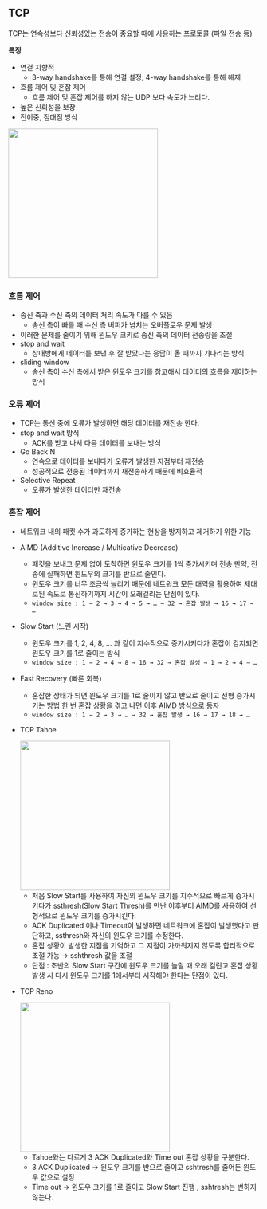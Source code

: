## TCP
TCP는 연속성보다 신뢰성있는 전송이 중요할 때에 사용하는 프로토콜 (파일 전송 등)

**특징**

- 연결 지향적
  - 3-way handshake를 통해 연결 설정, 4-way handshake를 통해 해제
- 흐름 제어 및 혼잡 제어
  - 흐름 제어 및 혼잡 제어를 하지 않는 UDP 보다 속도가 느리다.
- 높은 신뢰성을 보장
- 전이중, 점대점 방식

<img src="https://user-images.githubusercontent.com/72093196/225388042-c0d25a1b-572f-4c99-b916-217ed28a7bec.png" width=300>


### **흐름 제어**

- 송신 측과 수신 측의 데이터 처리 속도가 다를 수 있음
    - 송신 측이 빠를 때 수신 측 버퍼가 넘치는 오버플로우 문제 발생
- 이러한 문제를 줄이기 위해 윈도우 크키로 송신 측의 데이터 전송량을 조절
- stop and wait
    - 상대방에게 데이터를 보낸 후 잘 받았다는 응답이 올 때까지 기다리는 방식
- sliding window
    - 송신 측이 수신 측에서 받은 윈도우 크기를 참고해서 데이터의 흐름을 제어하는 방식

### 오류 제어

- TCP는 통신 중에 오류가 발생하면 해당 데이터를 재전송 한다.
- stop and wait 방식
    - ACK를 받고 나서 다음 데이터를 보내는 방식
- Go Back N
    - 연속으로 데이터를 보내다가 오류가 발생한 지점부터 재전송
    - 성공적으로 전송된 데이터까지 재전송하기 때문에 비효율적
- Selective Repeat
    - 오류가 발생한 데이터만 재전송

### 혼잡 제어

- 네트워크 내의 패킷 수가 과도하게 증가하는 현상을 방지하고 제거하기 위한 기능
- AIMD (Additive Increase / Multicative Decrease)
    - 패킷을 보내고 문제 없이 도착하면 윈도우 크기를 1씩 증가시키며 전송
      만약, 전송에 실패하면 윈도우의 크기를 반으로 줄인다.
    - 윈도우 크기를 너무 조금씩 늘리기 때문에 네트워크 모든 대역을 활용하여 제대로된 속도로 통신하기까지 시간이 오래걸리는 단점이 있다.
    - `window size : 1 → 2 → 3 → 4 → 5 → … → 32 → 혼잡 발생 → 16 → 17 → …`
- Slow Start (느린 시작)
    - 윈도우 크기를 1, 2, 4, 8, … 과 같이 지수적으로 증가시키다가 혼잡이 감지되면 윈도우 크기를 1로 줄이는 방식
    - `window size : 1 → 2 → 4 → 8 → 16 → 32 → 혼잡 발생 → 1 → 2 → 4 → …`
- Fast Recovery (빠른 회복)
    - 혼잡한 상태가 되면 윈도우 크기를 1로 줄이지 않고 반으로 줄이고 선형 증가시키는 방법
      한 번 혼잡 상황을 겪고 나면 이후 AIMD 방식으로 동자
    - `window size : 1 → 2 → 3 → … → 32 → 혼잡 발생 → 16 → 17 → 18 → …`
- TCP Tahoe

  <img src="https://user-images.githubusercontent.com/72093196/225388393-fe729b52-f148-4853-9a54-d9a4f932c89d.png" width=300>

    - 처음 Slow Start를 사용하여 자신의 윈도우 크기를 지수적으로 빠르게 증가시키다가 ssthresh(Slow Start Thresh)를 만난 이후부터 AIMD를 사용하여 선형적으로 윈도우 크기를 증가시킨다.
    - ACK Duplicated 이나 Timeout이 발생하면 네트워크에 혼잡이 발생했다고 판단하고, ssthresh와 자신의 윈도우 크기를 수정한다.
    - 혼잡 상황이 발생한 지점을 기억하고 그 지점이 가까워지지 않도록 합리적으로 조절 가능
      → sshthresh 값을 조절
    - 단점 : 초반의 Slow Start 구간에 윈도우 크기를 늘릴 때 오래 걸린고 혼잡 상황 발생 시 다시 윈도우 크기를 1에서부터 시작해야 한다는 단점이 있다.
- TCP Reno

  <img src="https://user-images.githubusercontent.com/72093196/225388483-82c3b2ea-618e-4049-ba48-97d4c7ac8144.png" width=300>

    - Tahoe와는 다르게 3 ACK Duplicated와 Time out 혼잡 상황을 구분한다.
    - 3 ACK Duplicated → 윈도우 크기를 반으로 줄이고 sshtresh를 줄어든 윈도우 값으로 설정
    - Time out → 윈도우 크기를 1로 줄이고 Slow Start 진행 , sshtresh는 변하지 않는다.